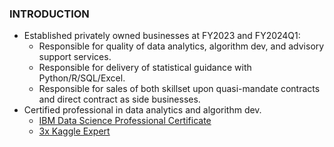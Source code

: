 ### INTRODUCTION
* Established privately owned businesses at FY2023 and FY2024Q1:
  * Responsible for quality of data analytics, algorithm dev, and advisory support services.
  * Responsible for delivery of statistical guidance with Python/R/SQL/Excel.
  * Responsible for sales of both skillset upon quasi-mandate contracts and direct contract as side businesses.
* Certified professional in data analytics and algorithm dev.
  * [IBM Data Science Professional Certificate](https://www.credly.com/badges/c401bae6-9e5c-4071-8301-871a4283e4b2)
  * [3x Kaggle Expert](https://github.com/Satoru-Shibata-JPN/Kaggle/blob/main/Evidence_3x_Kaggle_Expert.pdf)
